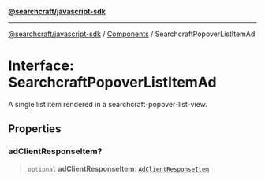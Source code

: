 [**@searchcraft/javascript-sdk**](/reference/sdk/js-vanilla/README.md)

***

[@searchcraft/javascript-sdk](/reference/sdk/js-vanilla/globals.md) / [Components](/reference/sdk/js-vanilla/namespaces/Components/README.md) / SearchcraftPopoverListItemAd

# Interface: SearchcraftPopoverListItemAd

A single list item rendered in a searchcraft-popover-list-view.

## Properties

### adClientResponseItem?

> `optional` **adClientResponseItem**: [`AdClientResponseItem`](/reference/sdk/js-vanilla/interfaces/AdClientResponseItem.md)
